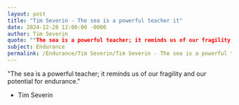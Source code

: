 ```yaml
---
layout: post
title: "Tim Severin - The sea is a powerful teacher it"
date: 2024-12-28 12:00:00 -0000
author: Tim Severin
quote: ""The sea is a powerful teacher; it reminds us of our fragility and our potential for endurance.""
subject: Endurance
permalink: /Endurance/Tim Severin/Tim Severin - The sea is a powerful teacher it
---
```


"The sea is a powerful teacher; it reminds us of our fragility and our potential for endurance."

- Tim Severin

